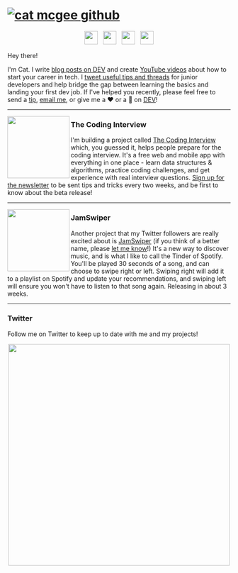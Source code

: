 # [![cat mcgee github](https://i.postimg.cc/CKb4HTj8/catmcgeegithub.png)](https://mcgee.cat)
<p align='center'>
<a href="https://dev.to/catmcgeecode"><img height="30" src="https://raw.githubusercontent.com/WaylonWalker/WaylonWalker/main/icon/dev.png"></a>&nbsp;&nbsp;
<a href="https://twitter.com/catmcgeecode"><img height="30" src="https://github.com/WaylonWalker/WaylonWalker/blob/main/icon/twitter.png?raw=true"></a>&nbsp;&nbsp;
<a href="https://instagram.com/catmcgeecode"><img height="30" src="https://github.com/WaylonWalker/WaylonWalker/blob/main/icon/instagram.jpg?raw=true"></a>&nbsp;&nbsp;
<a href="https://www.buymeacoffee.com/catmcgee"><img height="30" src="https://github.com/WaylonWalker/WaylonWalker/blob/main/icon/by-me-a-coffee.png?raw=true"></a>
</p>

Hey there!

I'm Cat. I write [blog posts on DEV](https://www.dev.to/catmcgeecode) and create [YouTube videos](https://www.youtube.com/channel/UC7khnAAAID1WQ_4gQO73Gmw) about how to start your career in tech. I [tweet useful tips and threads](https://twitter.com/CatMcGeeCode/status/1278314269482930176) for junior developers and help bridge the gap between learning the basics and landing your first dev job. If I've helped you recently, please feel free to send a [tip](https://www.buymeacoffee.com/catmcgee), [email me](mailto:catmcgee@hey.com), or give me a ❤️ or a 🦄 on [DEV](https://www.dev.to/catmcgeecode)!
 
  ---
 
 <p>
  <img width="140" align='left' src="https://i.postimg.cc/fLBqmQNK/coding-interview-logo.png">
</p>
 
### The Coding Interview

I'm building a project called [The Coding Interview](https://www.thecodinginterview.com) which, you guessed it, helps people prepare for the coding interview. It's a free web and mobile app with everything in one place - learn data structures & algorithms, practice coding challenges, and get experience with real interview questions. [Sign up for the newsletter](https://www.thecodinginterview.com) to be sent tips and tricks every two weeks, and be first to know about the beta release!   

 ---

 <p>
  <img width="140" align='left' src="https://i.postimg.cc/bvbsZq17/jamswiper-logo.png">
</p>
 
### JamSwiper

Another project that my Twitter followers are really excited about is [JamSwiper](https://www.jamswiper.com) (if you think of a better name, please [let me know](mailto:catmcgee@hey.com)!) It's a new way to discover music, and is what I like to call the Tinder of Spotify. You'll be played 30 seconds of a song, and can choose to swipe right or left. Swiping right will add it to a playlist on Spotify and update your recommendations, and swiping left will ensure you won't have to listen to that song again. Releasing in about 3 weeks.

 ---
 

### Twitter

Follow me on Twitter to keep up to date with me and my projects!
<p align="center">
    <a href="https://twitter.com/catmcgeecode"><img width="500px" src="https://i.postimg.cc/mkWqTyTx/Screen-Shot-2020-07-27-at-9-00-40-PM.png"></a>
</p>

